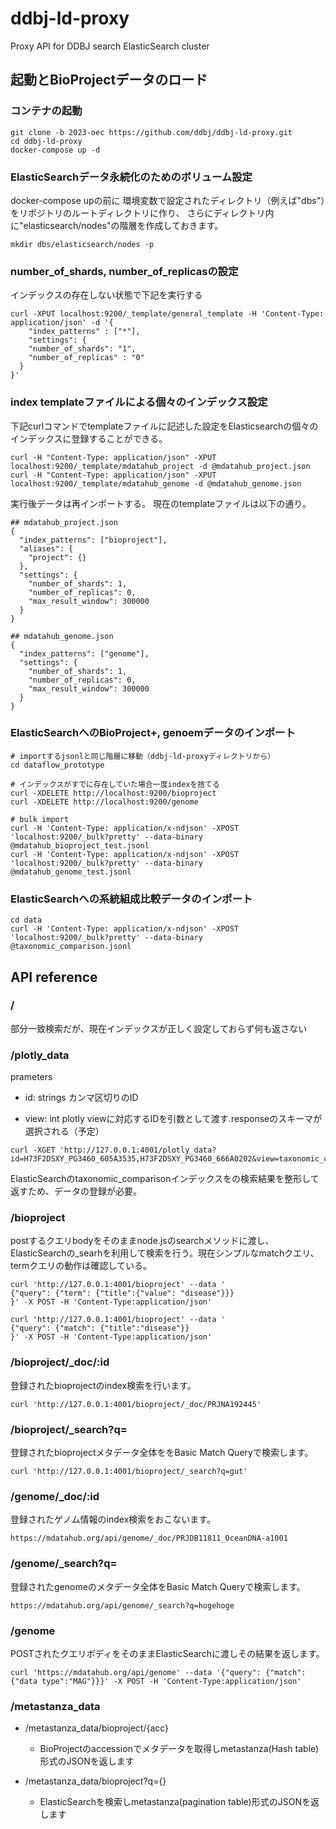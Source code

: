 # ddbj-ld-proxy
Proxy API for DDBJ search ElasticSearch cluster



## 起動とBioProjectデータのロード

### コンテナの起動
```
git clone -b 2023-oec https://github.com/ddbj/ddbj-ld-proxy.git
cd ddbj-ld-proxy
docker-compose up -d
```

### ElasticSearchデータ永続化のためのボリューム設定
docker-compose upの前に
環境変数で設定されたディレクトリ（例えば"dbs"）をリポジトリのルートディレクトリに作り、
さらにディレクトリ内に"elasticsearch/nodes"の階層を作成しておきます。
```
mkdir dbs/elasticsearch/nodes -p
```

### number_of_shards, number_of_replicasの設定
インデックスの存在しない状態で下記を実行する
```
curl -XPUT localhost:9200/_template/general_template -H 'Content-Type: application/json' -d '{
    "index_patterns" : ["*"],
    "settings": {
    "number_of_shards": "1",
    "number_of_replicas" : "0"
  }
}' 
```
### index templateファイルによる個々のインデックス設定

下記curlコマンドでtemplateファイルに記述した設定をElasticsearchの個々のインデックスに登録することができる。

```
curl -H "Content-Type: application/json" -XPUT localhost:9200/_template/mdatahub_project -d @mdatahub_project.json
curl -H "Content-Type: application/json" -XPUT localhost:9200/_template/mdatahub_genome -d @mdatahub_genome.json
```
実行後データは再インポートする。
現在のtemplateファイルは以下の通り。

```
## mdatahub_project.json
{
  "index_patterns": ["bioproject"],
  "aliases": {
    "project": {}
  }, 
  "settings": {
    "number_of_shards": 1,
    "number_of_replicas": 0,
    "max_result_window": 300000
  }
}
```
```
## mdatahub_genome.json
{
  "index_patterns": ["genome"],
  "settings": {
    "number_of_shards": 1,
    "number_of_replicas": 0,
    "max_result_window": 300000
  }
}
```

### ElasticSearchへのBioProject+, genoemデータのインポート

```
# importするjsonlと同じ階層に移動（ddbj-ld-proxyディレクトリから）
cd dataflow_prototype

# インデックスがすでに存在していた場合一度indexを捨てる
curl -XDELETE http://localhost:9200/bioproject  
curl -XDELETE http://localhost:9200/genome  

# bulk import 
curl -H 'Content-Type: application/x-ndjson' -XPOST 'localhost:9200/_bulk?pretty' --data-binary @mdatahub_bioproject_test.jsonl
curl -H 'Content-Type: application/x-ndjson' -XPOST 'localhost:9200/_bulk?pretty' --data-binary @mdatahub_genome_test.jsonl
```

### ElasticSearchへの系統組成比較データのインポート

```
cd data
curl -H 'Content-Type: application/x-ndjson' -XPOST 'localhost:9200/_bulk?pretty' --data-binary @taxonomic_comparison.jsonl
```


## API reference

### /
部分一致検索だが、現在インデックスが正しく設定しておらず何も返さない

### /plotly_data

prameters
- id: strings 
    カンマ区切りのID
    
- view: int
    plotly viewに対応するIDを引数として渡す.responseのスキーマが選択される（予定）

```
curl -XGET 'http://127.0.0.1:4001/plotly_data?id=H73F2DSXY_PG3460_605A3535,H73F2DSXY_PG3460_666A0202&view=taxonomic_comparison'
```

ElasticSearchのtaxonomic_comparisonインデックスをの検索結果を整形して返すため、データの登録が必要。


### /bioproject

postするクエリbodyをそのままnode.jsのsearchメソッドに渡し、ElasticSearchの_searhを利用して検索を行う。現在シンプルなmatchクエリ、termクエリの動作は確認している。

```
curl 'http://127.0.0.1:4001/bioproject' --data '
{"query": {"term": {"title":{"value": "disease"}}}
}' -X POST -H 'Content-Type:application/json'
```
```
curl 'http://127.0.0.1:4001/bioproject' --data '
{"query": {"match": {"title":"disease"}}
}' -X POST -H 'Content-Type:application/json'
```

### /bioproject/_doc/:id

登録されたbioprojectのindex検索を行います。　

```
curl 'http://127.0.0.1:4001/bioproject/_doc/PRJNA192445'
```

### /bioproject/_search?q=

登録されたbioprojectメタデータ全体ををBasic Match Queryで検索します。

```
curl 'http://127.0.0.1:4001/bioproject/_search?q=gut'
```

### /genome/_doc/:id
登録されたゲノム情報のindex検索をおこないます。

```
https://mdatahub.org/api/genome/_doc/PRJDB11811_OceanDNA-a1001
```

### /genome/_search?q=
登録されたgenomeのメタデータ全体をBasic Match Queryで検索します。

```
https://mdatahub.org/api/genome/_search?q=hogehoge
```

### /genome
POSTされたクエリボディをそのままElasticSearchに渡しその結果を返します。

```
curl 'https://mdatahub.org/api/genome' --data '{"query": {"match": {"data type":"MAG"}}}' -X POST -H 'Content-Type:application/json'
```


### /metastanza_data

- /metastanza_data/bioproject/{acc}
    - BioProjectのaccessionでメタデータを取得しmetastanza(Hash table)形式のJSONを返します

- /metastanza_data/bioproject?q={}
    - ElasticSearchを検索しmetastanza(pagination table)形式のJSONを返します
